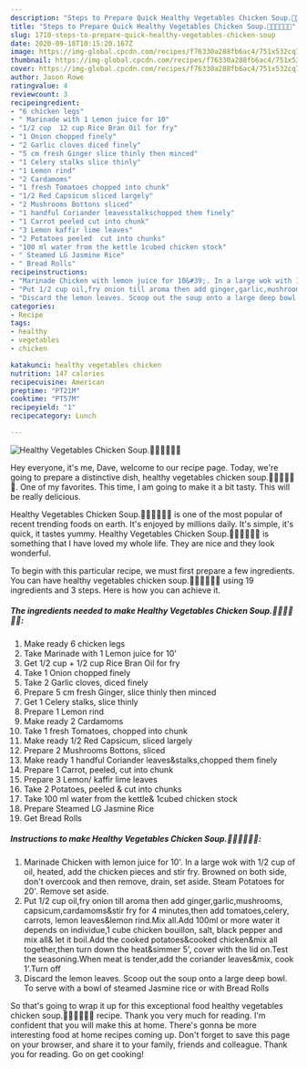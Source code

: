 ```yaml
---
description: "Steps to Prepare Quick Healthy Vegetables Chicken Soup.🍜🐤🥕🍅🍄🍞"
title: "Steps to Prepare Quick Healthy Vegetables Chicken Soup.🍜🐤🥕🍅🍄🍞"
slug: 1710-steps-to-prepare-quick-healthy-vegetables-chicken-soup
date: 2020-09-18T10:15:20.167Z
image: https://img-global.cpcdn.com/recipes/f76330a288fb6ac4/751x532cq70/healthy-vegetables-chicken-soup🍜🐤🥕🍅🍄🍞-recipe-main-photo.jpg
thumbnail: https://img-global.cpcdn.com/recipes/f76330a288fb6ac4/751x532cq70/healthy-vegetables-chicken-soup🍜🐤🥕🍅🍄🍞-recipe-main-photo.jpg
cover: https://img-global.cpcdn.com/recipes/f76330a288fb6ac4/751x532cq70/healthy-vegetables-chicken-soup🍜🐤🥕🍅🍄🍞-recipe-main-photo.jpg
author: Jason Rowe
ratingvalue: 4
reviewcount: 3
recipeingredient:
- "6 chicken legs"
- " Marinade with 1 Lemon juice for 10"
- "1/2 cup  12 cup Rice Bran Oil for fry"
- "1 Onion chopped finely"
- "2 Garlic cloves diced finely"
- "5 cm fresh Ginger slice thinly then minced"
- "1 Celery stalks slice thinly"
- "1 Lemon rind"
- "2 Cardamoms"
- "1 fresh Tomatoes chopped into chunk"
- "1/2 Red Capsicum sliced largely"
- "2 Mushrooms Bottons sliced"
- "1 handful Coriander leavesstalkschopped them finely"
- "1 Carrot peeled cut into chunk"
- "3 Lemon kaffir lime leaves"
- "2 Potatoes peeled  cut into chunks"
- "100 ml water from the kettle 1cubed chicken stock"
- " Steamed LG Jasmine Rice"
- " Bread Rolls"
recipeinstructions:
- "Marinade Chicken with lemon juice for 10&#39;. In a large wok with 1/2 cup of oil, heated, add the chicken pieces and stir fry. Browned on both side, don&#39;t overcook and then remove, drain, set aside. Steam Potatoes for 20&#39;. Remove set aside."
- "Put 1/2 cup oil,fry onion till aroma then add ginger,garlic,mushrooms, capsicum,cardamoms&amp;stir fry for 4 minutes,then add tomatoes,celery, carrots, lemon leaves&amp;lemon rind.Mix all.Add 100ml or more water it depends on individue,1 cube chicken bouillon, salt, black pepper and mix all&amp; let it boil.Add the cooked potatoes&amp;cooked chicken&amp;mix all together,then turn down the heat&amp;simmer 5&#39;, cover with the lid on.Test the seasoning.When meat is tender,add the coriander leaves&amp;mix, cook 1&#39;.Turn off"
- "Discard the lemon leaves. Scoop out the soup onto a large deep bowl. To serve with a bowl of steamed Jasmine rice or with Bread Rolls"
categories:
- Recipe
tags:
- healthy
- vegetables
- chicken

katakunci: healthy vegetables chicken 
nutrition: 147 calories
recipecuisine: American
preptime: "PT21M"
cooktime: "PT57M"
recipeyield: "1"
recipecategory: Lunch

---
```



![Healthy Vegetables Chicken Soup.🍜🐤🥕🍅🍄🍞](https://img-global.cpcdn.com/recipes/f76330a288fb6ac4/751x532cq70/healthy-vegetables-chicken-soup🍜🐤🥕🍅🍄🍞-recipe-main-photo.jpg)

Hey everyone, it's me, Dave, welcome to our recipe page. Today, we're going to prepare a distinctive dish, healthy vegetables chicken soup.🍜🐤🥕🍅🍄🍞. One of my favorites. This time, I am going to make it a bit tasty. This will be really delicious.

Healthy Vegetables Chicken Soup.🍜🐤🥕🍅🍄🍞 is one of the most popular of recent trending foods on earth. It's enjoyed by millions daily. It's simple, it's quick, it tastes yummy. Healthy Vegetables Chicken Soup.🍜🐤🥕🍅🍄🍞 is something that I have loved my whole life. They are nice and they look wonderful.




To begin with this particular recipe, we must first prepare a few ingredients. You can have healthy vegetables chicken soup.🍜🐤🥕🍅🍄🍞 using 19 ingredients and 3 steps. Here is how you can achieve it.

<!--inarticleads1-->

##### The ingredients needed to make Healthy Vegetables Chicken Soup.🍜🐤🥕🍅🍄🍞:

1. Make ready 6 chicken legs
1. Take  Marinade with 1 Lemon juice for 10&#39;
1. Get 1/2 cup + 1/2 cup Rice Bran Oil for fry
1. Take 1 Onion chopped finely
1. Take 2 Garlic cloves, diced finely
1. Prepare 5 cm fresh Ginger, slice thinly then minced
1. Get 1 Celery stalks, slice thinly
1. Prepare 1 Lemon rind
1. Make ready 2 Cardamoms
1. Take 1 fresh Tomatoes, chopped into chunk
1. Make ready 1/2 Red Capsicum, sliced largely
1. Prepare 2 Mushrooms Bottons, sliced
1. Make ready 1 handful Coriander leaves&amp;stalks,chopped them finely
1. Prepare 1 Carrot, peeled, cut into chunk
1. Prepare 3 Lemon/ kaffir lime leaves
1. Take 2 Potatoes, peeled &amp; cut into chunks
1. Take 100 ml water from the kettle&amp; 1cubed chicken stock
1. Prepare  Steamed LG Jasmine Rice
1. Get  Bread Rolls




<!--inarticleads2-->

##### Instructions to make Healthy Vegetables Chicken Soup.🍜🐤🥕🍅🍄🍞:

1. Marinade Chicken with lemon juice for 10&#39;. In a large wok with 1/2 cup of oil, heated, add the chicken pieces and stir fry. Browned on both side, don&#39;t overcook and then remove, drain, set aside. Steam Potatoes for 20&#39;. Remove set aside.
1. Put 1/2 cup oil,fry onion till aroma then add ginger,garlic,mushrooms, capsicum,cardamoms&amp;stir fry for 4 minutes,then add tomatoes,celery, carrots, lemon leaves&amp;lemon rind.Mix all.Add 100ml or more water it depends on individue,1 cube chicken bouillon, salt, black pepper and mix all&amp; let it boil.Add the cooked potatoes&amp;cooked chicken&amp;mix all together,then turn down the heat&amp;simmer 5&#39;, cover with the lid on.Test the seasoning.When meat is tender,add the coriander leaves&amp;mix, cook 1&#39;.Turn off
1. Discard the lemon leaves. Scoop out the soup onto a large deep bowl. To serve with a bowl of steamed Jasmine rice or with Bread Rolls




So that's going to wrap it up for this exceptional food healthy vegetables chicken soup.🍜🐤🥕🍅🍄🍞 recipe. Thank you very much for reading. I'm confident that you will make this at home. There's gonna be more interesting food at home recipes coming up. Don't forget to save this page on your browser, and share it to your family, friends and colleague. Thank you for reading. Go on get cooking!
